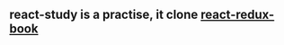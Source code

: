 ## react-study is a practise, it clone [react-redux-book](git@git.coding.net:lewis617/react-redux-book.git)